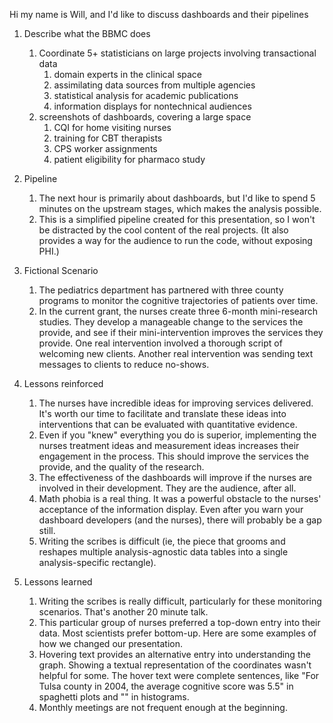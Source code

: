 Hi my name is Will, and I'd like to discuss dashboards and their pipelines

1. Describe what the BBMC does
    1. Coordinate 5+ statisticians on large projects involving transactional data
        1. domain experts in the clinical space
        1. assimilating data sources from multiple agencies
        1. statistical analysis for academic publications
        1. information displays for nontechnical audiences
    1. screenshots of dashboards, covering a large space
        1. CQI for home visiting nurses
        1. training for CBT therapists
        1. CPS worker assignments
        1. patient eligibility for pharmaco study
1. Pipeline
    1. The next hour is primarily about dashboards, but I'd like to spend 5 minutes on the upstream stages, which makes the analysis possible.
    1. This is a simplified pipeline created for this presentation, so I won't be distracted by the cool content of the real projects.  (It also provides a way for the audience to run the code, without exposing PHI.)

1. Fictional Scenario
    1. The pediatrics department has partnered with three county programs to monitor the cognitive trajectories of patients over time.
    1. In the current grant, the nurses create three 6-month mini-research studies.  They develop a manageable change to the services the provide, and see if their mini-intervention improves the services they provide.  One real intervention involved a thorough script of welcoming new clients.  Another real intervention was sending text messages to clients to reduce no-shows.

1. Lessons reinforced
    1. The nurses have incredible ideas for improving services delivered. It's worth our time to facilitate and translate these ideas into interventions that can be evaluated with quantitative evidence.
    1. Even if you "knew" everything you do is superior, implementing the nurses treatment ideas and measurement ideas increases their engagement in the process.  This should improve the services the provide, and the quality of the research.
    1. The effectiveness of the dashboards will improve if the nurses are involved in their development.  They are the audience, after all.
    1. Math phobia is a real thing.  It was a powerful obstacle to the nurses' acceptance of the information display.  Even after you warn your dashboard developers (and the nurses), there will probably be a gap still.
    1. Writing the scribes is difficult (ie, the piece that grooms and reshapes multiple analysis-agnostic data tables into a single analysis-specific rectangle).

1. Lessons learned
    1. Writing the scribes is really difficult, particularly for these monitoring scenarios.  That's another 20 minute talk.
    1. This particular group of nurses preferred a top-down entry into their data.  Most scientists prefer bottom-up.  Here are some examples of how we changed our presentation.
    1. Hovering text provides an alternative entry into understanding the graph.  Showing a textual representation of the coordinates wasn't helpful for some.  The hover text were complete sentences, like "For Tulsa county in 2004, the average cognitive score was 5.5" in spaghetti plots and "" in histograms.
    1. Monthly meetings are not frequent enough at the beginning.
